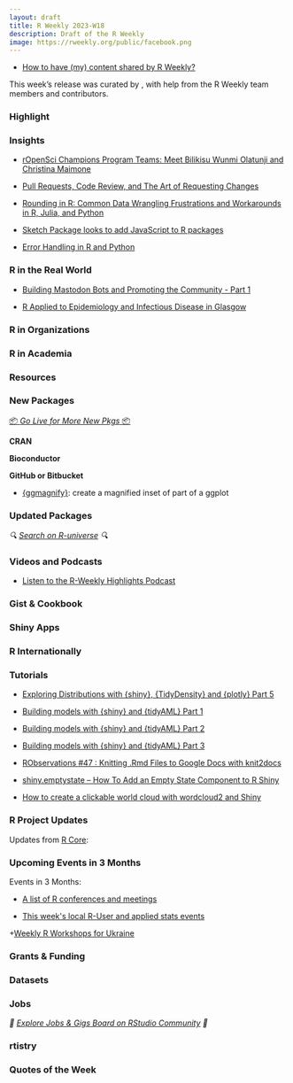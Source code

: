 ```yaml
---
layout: draft
title: R Weekly 2023-W18
description: Draft of the R Weekly
image: https://rweekly.org/public/facebook.png
---
```




+ [How to have (my) content shared by R Weekly?](https://github.com/rweekly/rweekly.org#how-to-have-my-content-shared-by-r-weekly)

This week’s release was curated by [](), with help from the R Weekly team members and contributors.



###  Highlight



### Insights

+ [rOpenSci Champions Program Teams: Meet Bilikisu Wunmi Olatunji and Christina Maimone](https://ropensci.org/blog/2023/04/25/ropensci-champions-program-teams-meet-bilikisu-wunmi-olatunji-and-christina-maimone/)

+ [Pull Requests, Code Review, and The Art of Requesting Changes](https://matthewrkaye.com/posts/series/doing-data-science/2023-04-14-code-review/code-review.html)

+ [Rounding in R: Common Data Wrangling Frustrations and Workarounds in R, Julia, and Python](https://appsilon.com/rounding-issues-in-r-julia-and-python/)

+ [Sketch Package looks to add JavaScript to R packages](https://www.r-consortium.org/blog/2023/04/26/sketch-package-looks-to-add-javascript-to-r-packages)

+ [Error Handling in R and Python](https://towardsdatascience.com/error-handling-in-r-and-python-5a4d60f3fba6)


### R in the Real World

+ [Building Mastodon Bots and Promoting the Community - Part 1](https://cosimameyer.com/post/2023-04-25-building-mastodon-bots-and-promoting-the-community/)

+ [R Applied to Epidemiology and Infectious Disease in Glasgow](https://www.r-consortium.org/blog/2023/04/25/r-applied-to-epidemiology-and-infectious-disease-in-glasgow)

### R in Organizations



### R in Academia



### Resources



### New Packages

<p class="added-hostname"><a href="https://rweekly.org/live" target="_blank" class="externalLink">📦 <i>Go Live for More New Pkgs</i> 📦</a></p>


**CRAN**



**Bioconductor**



**GitHub or Bitbucket**

* [{ggmagnify}](https://github.com/hughjonesd/ggmagnify): create a magnified inset of part of a ggplot 

### Updated Packages

<i>🔍 [Search on R-universe](https://r-universe.dev/search/) 🔍</i>

### Videos and Podcasts

* [Listen to the R-Weekly Highlights Podcast](https://rweekly.fireside.fm/)


### Gist & Cookbook



### Shiny Apps



### R Internationally



### Tutorials

+ [Exploring Distributions with {shiny}, {TidyDensity} and {plotly} Part 5](https://www.spsanderson.com/steveondata/posts/rtip-2023-04-24/index.html)

+ [Building models with {shiny} and {tidyAML} Part 1](https://www.spsanderson.com/steveondata/posts/rtip-2023-04-25/index.html)

+ [Building models with {shiny} and {tidyAML} Part 2](https://www.spsanderson.com/steveondata/posts/rtip-2023-04-26/)

+ [Building models with {shiny} and {tidyAML} Part 3](https://www.spsanderson.com/steveondata/posts/rtip-2023-04-27/)

+ [RObservations #47 : Knitting .Rmd Files to Google Docs with knit2docs](https://bensstats.wordpress.com/2023/04/25/robservations-47-knitting-rmd-files-to-google-docs-with-knit2docs/)

+ [shiny.emptystate – How To Add an Empty State Component to R Shiny](https://appsilon.com/shiny-emptystate-tutorial/)

+ [How to create a clickable world cloud with wordcloud2 and Shiny](https://www.jumpingrivers.com/blog/r-clickable-wordcloud-javascript-shiny/)

<!--<div class="post-more-begin></div><div class="post-more-end"></div>-->

### R Project Updates

Updates from [R Core](http://developer.r-project.org/blosxom.cgi/R-devel/NEWS):


### Upcoming Events in 3 Months

Events in 3 Months:


+ [A list of R conferences and meetings](https://jumpingrivers.github.io/meetingsR/events.html)

+ [This week's local R-User and applied stats events](https://community.rstudio.com/c/irl)

+[Weekly R Workshops for Ukraine](https://sites.google.com/view/dariia-mykhailyshyna/main/r-workshops-for-ukraine)

### Grants & Funding


### Datasets


### Jobs

<i>💼 [Explore Jobs & Gigs Board on RStudio Community](https://community.rstudio.com/c/jobs/) 💼</i>

### rtistry


### Quotes of the Week
